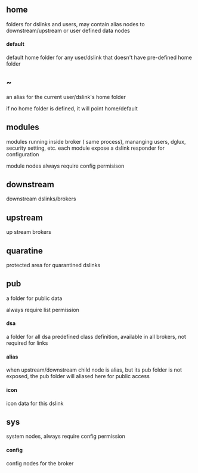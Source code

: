 ## home
folders for dslinks and users, may contain alias nodes to downstream/upstream or user defined data nodes

#### default
default home folder for any user/dslink that doesn't have pre-defined home folder


## ~
an alias for the current user/dslink's home folder

if no home folder is defined, it will point home/default

## modules
modules running inside broker ( same process), mananging users, dglux, security setting, etc. each module expose a dslink responder for configuration

module nodes always require config permisison

## downstream
downstream dslinks/brokers

## upstream
up stream brokers

## quaratine
protected area for quarantined dslinks

## pub

a folder for public data

always require list permission

#### dsa
a folder for all dsa predefined class definition, available in all brokers, not required for links

#### alias 
when upstream/downstream child node is alias, but its pub folder is not exposed, the pub folder will aliased here for public access

#### icon
icon data for this dslink


## sys
system nodes, always require config permission

#### config
config nodes for the broker

